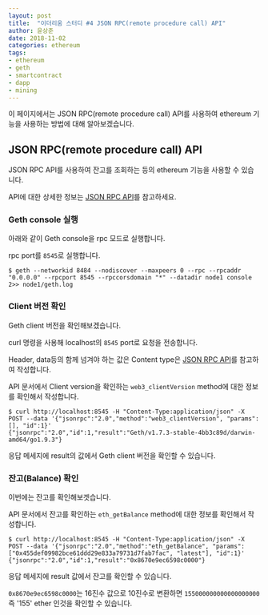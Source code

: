 ```yaml
---
layout: post
title:  "이더리움 스터디 #4 JSON RPC(remote procedure call) API"
author: 윤상준
date: 2018-11-02
categories: ethereum
tags:
- ethereum
- geth
- smartcontract
- dapp
- mining
---
```


이 페이지에서는 JSON RPC(remote procedure call) API를 사용하여 ethereum 기능을 사용하는 방법에 대해 알아보겠습니다.

## JSON RPC(remote procedure call) API

JSON RPC API를 사용하여 잔고를 조회하는 등의 ethereum 기능을 사용할 수 있습니다.

API에 대한 상세한 정보는 [JSON RPC API](https://github.com/ethereum/wiki/wiki/JSON-RPC)를 참고하세요.

### Geth console 실행

아래와 같이 Geth console을 rpc 모드로 실행합니다.

rpc port를 `8545`로 실행합니다.

```
$ geth --networkid 8484 --nodiscover --maxpeers 0 --rpc --rpcaddr "0.0.0.0" --rpcport 8545 --rpccorsdomain "*" --datadir node1 console 2>> node1/geth.log
```

### Client 버전 확인

Geth client 버전을 확인해보겠습니다.

curl 명령을 사용해 localhost의 `8545` port로 요청을 전송합니다.

Header, data등의 함께 넘겨야 하는 값은 Content type은 [JSON RPC API](https://github.com/ethereum/wiki/wiki/JSON-RPC)를 참고하여 작성합니다.

API 문서에서 Client version을 확인하는 `web3_clientVersion` method에 대한 정보를 확인해서 작성합니다.

```
$ curl http://localhost:8545 -H "Content-Type:application/json" -X POST --data '{"jsonrpc":"2.0","method":"web3_clientVersion", "params":[], "id":1}'
{"jsonrpc":"2.0","id":1,"result":"Geth/v1.7.3-stable-4bb3c89d/darwin-amd64/go1.9.3"}
```

응답 메세지에 result의 값에서 Geth client 버전을 확인할 수 있습니다.

### 잔고(Balance) 확인

이번에는 잔고를 확인해보겟습니다.

API 문서에서 잔고를 확인하는 `eth_getBalance` method에 대한 정보를 확인해서 작성합니다.

```
$ curl http://localhost:8545 -H "Content-Type:application/json" -X POST --data '{"jsonrpc":"2.0","method":"eth_getBalance", "params":["0x455def09982bce61ddd29e833a79731d7fab7fac", "latest"], "id":1}'
{"jsonrpc":"2.0","id":1,"result":"0x8670e9ec6598c0000"}
```

응답 메세지에 result 값에서 잔고를 확인할 수 있습니다.

`0x8670e9ec6598c0000`는 16진수 값으로 10진수로 변환하면 `155000000000000000000` 즉 '155' ether 인것을 확인할 수 있습니다.

